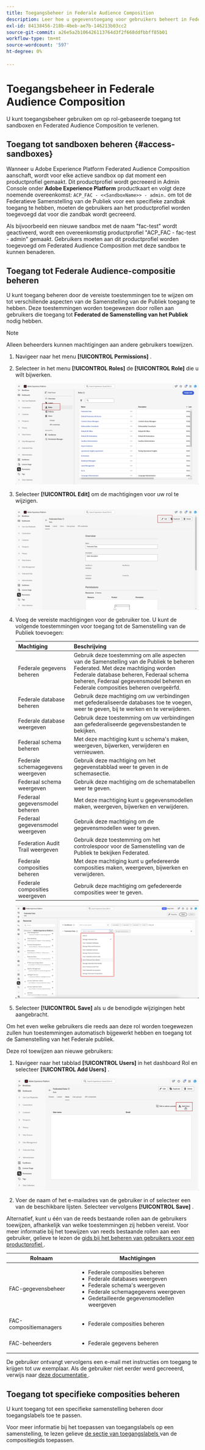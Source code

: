 ```yaml
---
title: Toegangsbeheer in Federale Audience Composition
description: Leer hoe u gegevenstoegang voor gebruikers beheert in Federated Audience Composition.
exl-id: 84138456-218b-4beb-ae7b-146213b03cc2
source-git-commit: a26e5a2b106426113764d3f2f668ddfbbff85b01
workflow-type: tm+mt
source-wordcount: '597'
ht-degree: 0%

---
```


# Toegangsbeheer in Federale Audience Composition

U kunt toegangsbeheer gebruiken om op rol-gebaseerde toegang tot sandboxen en Federated Audience Composition te verlenen.

## Toegang tot sandboxen beheren {#access-sandboxes}

Wanneer u Adobe Experience Platform Federated Audience Composition aanschaft, wordt voor elke actieve sandbox op dat moment een productprofiel gemaakt. Dit productprofiel wordt gecreeerd in Admin Console onder **Adobe Experience Platform** productkaart en volgt deze noemende overeenkomst: `ACP_FAC - <<SandboxName>> - admin.` om tot de Federatieve Samenstelling van de Publiek voor een specifieke zandbak toegang te hebben, moeten de gebruikers aan het productprofiel worden toegevoegd dat voor die zandbak wordt gecreeerd.

Als bijvoorbeeld een nieuwe sandbox met de naam &quot;fac-test&quot; wordt geactiveerd, wordt een overeenkomstig productprofiel &quot;ACP_FAC - fac-test - admin&quot; gemaakt. Gebruikers moeten aan dit productprofiel worden toegevoegd om Federated Audience Composition met deze sandbox te kunnen benaderen.

## Toegang tot Federale Audience-compositie beheren

U kunt toegang beheren door de vereiste toestemmingen toe te wijzen om tot verschillende aspecten van de Samenstelling van de Publiek toegang te hebben. Deze toestemmingen worden toegewezen door rollen aan gebruikers die toegang tot **Federated de Samenstelling van het Publiek** nodig hebben.

>[!NOTE]
>
>Alleen beheerders kunnen machtigingen aan andere gebruikers toewijzen.

1. Navigeer naar het menu **[!UICONTROL Permissions]** .
1. Selecteer in het menu **[!UICONTROL Roles]** de **[!UICONTROL Role]** die u wilt bijwerken.

   ![](assets/access_fda_1.png)

1. Selecteer **[!UICONTROL Edit]** om de machtigingen voor uw rol te wijzigen.

   ![](assets/access_fda_2.png)

1. Voeg de vereiste machtigingen voor de gebruiker toe. U kunt de volgende toestemmingen voor toegang tot de Samenstelling van de Publiek toevoegen:

   | Machtiging | Beschrijving |
   | ---------- | ----------- |
   | Federale gegevens beheren | Gebruik deze toestemming om alle aspecten van de Samenstelling van de Publiek te beheren Federated. Met deze machtiging worden Federale database beheren, Federaal schema beheren, Federaal gegevensmodel beheren en Federale composities beheren overgeërfd. |
   | Federale database beheren | Gebruik deze machtiging om uw verbindingen met gefederaliseerde databases toe te voegen, weer te geven, bij te werken en te verwijderen. |
   | Federale database weergeven | Gebruik deze toestemming om uw verbindingen aan gefederaliseerde gegevensbestanden te bekijken. |
   | Federaal schema beheren | Met deze machtiging kunt u schema&#39;s maken, weergeven, bijwerken, verwijderen en vernieuwen. |
   | Federale schemagegevens weergeven | Gebruik deze machtiging om het gegevenstabblad weer te geven in de schemasectie. |
   | Federaal schema weergeven | Gebruik deze machtiging om de schematabellen weer te geven. |
   | Federaal gegevensmodel beheren | Met deze machtiging kunt u gegevensmodellen maken, weergeven, bijwerken en verwijderen. |
   | Federaal gegevensmodel weergeven | Gebruik deze machtiging om de gegevensmodellen weer te geven. |
   | Federation Audit Trail weergeven | Gebruik deze toestemming om het controlespoor voor de Samenstelling van de Publiek te bekijken Federated. |
   | Federale composities beheren | Met deze machtiging kunt u gefedereerde composities maken, weergeven, bijwerken en verwijderen. |
   | Federale composities weergeven | Gebruik deze machtiging om gefedereerde composities weer te geven. |

   ![](assets/permissions.png)

1. Selecteer **[!UICONTROL Save]** als u de benodigde wijzigingen hebt aangebracht.

Om het even welke gebruikers die reeds aan deze rol worden toegewezen zullen hun toestemmingen automatisch bijgewerkt hebben en toegang tot de Samenstelling van het Federale publiek.

Deze rol toewijzen aan nieuwe gebruikers:

1. Navigeer naar het tabblad **[!UICONTROL Users]** in het dashboard Rol en selecteer **[!UICONTROL Add Users]** .

   ![](assets/access_fda_4.png)

1. Voer de naam of het e-mailadres van de gebruiker in of selecteer een van de beschikbare lijsten. Selecteer vervolgens **[!UICONTROL Save]** .

Alternatief, kunt u één van de reeds bestaande rollen aan de gebruikers toewijzen, afhankelijk van welke toestemmingen zij hebben vereist. Voor meer informatie bij het toewijzen van reeds bestaande rollen aan een gebruiker, gelieve te lezen de [ gids bij het beheren van gebruikers voor een productprofiel ](https://experienceleague.adobe.com/en/docs/experience-platform/access-control/ui/users).

| Rolnaam | Machtigingen |
| --------- | ----------- |
| FAC-gegevensbeheer | <ul><li>Federale composities beheren</li><li>Federale databases weergeven</li><li>Federale schema&#39;s weergeven</li><li>Federale schemagegevens weergeven</li><li>Gedetailleerde gegevensmodellen weergeven</li></ul> |
| FAC-compositiemanagers | <ul><li>Federale composities beheren</li></ul> |
| FAC-beheerders | <ul><li>Federale gegevens beheren</li></ul> |

De gebruiker ontvangt vervolgens een e-mail met instructies om toegang te krijgen tot uw exemplaar. Als de gebruiker niet eerder werd gecreeerd, verwijs naar [ deze documentatie ](https://experienceleague.adobe.com/en/docs/experience-platform/access-control/abac/permissions-ui/users).

## Toegang tot specifieke composities beheren

U kunt toegang tot een specifieke samenstelling beheren door toegangslabels toe te passen.

Voor meer informatie bij het toepassen van toegangslabels op een samenstelling, te lezen gelieve [ de sectie van toegangslabels ](/help/compositions/gs-compositions.md#access-labels) van de compositiegids toepassen.

